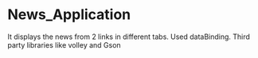 # News_Application
It displays the news from 2 links in different tabs.
Used dataBinding.
Third party libraries like volley and Gson
